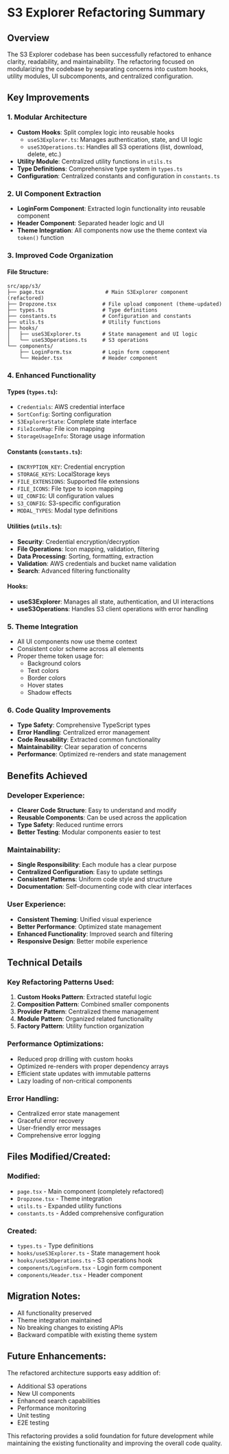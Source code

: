 # S3 Explorer Refactoring Summary

## Overview
The S3 Explorer codebase has been successfully refactored to enhance clarity, readability, and maintainability. The refactoring focused on modularizing the codebase by separating concerns into custom hooks, utility modules, UI subcomponents, and centralized configuration.

## Key Improvements

### 1. **Modular Architecture**
- **Custom Hooks**: Split complex logic into reusable hooks
  - `useS3Explorer.ts`: Manages authentication, state, and UI logic
  - `useS3Operations.ts`: Handles all S3 operations (list, download, delete, etc.)
- **Utility Module**: Centralized utility functions in `utils.ts`
- **Type Definitions**: Comprehensive type system in `types.ts`
- **Configuration**: Centralized constants and configuration in `constants.ts`

### 2. **UI Component Extraction**
- **LoginForm Component**: Extracted login functionality into reusable component
- **Header Component**: Separated header logic and UI
- **Theme Integration**: All components now use the theme context via `token()` function

### 3. **Improved Code Organization**

#### File Structure:
```
src/app/s3/
├── page.tsx                    # Main S3Explorer component (refactored)
├── Dropzone.tsx               # File upload component (theme-updated)
├── types.ts                   # Type definitions
├── constants.ts               # Configuration and constants
├── utils.ts                   # Utility functions
├── hooks/
│   ├── useS3Explorer.ts       # State management and UI logic
│   └── useS3Operations.ts     # S3 operations
└── components/
    ├── LoginForm.tsx          # Login form component
    └── Header.tsx             # Header component
```

### 4. **Enhanced Functionality**

#### Types (`types.ts`):
- `Credentials`: AWS credential interface
- `SortConfig`: Sorting configuration
- `S3ExplorerState`: Complete state interface
- `FileIconMap`: File icon mapping
- `StorageUsageInfo`: Storage usage information

#### Constants (`constants.ts`):
- `ENCRYPTION_KEY`: Credential encryption
- `STORAGE_KEYS`: LocalStorage keys
- `FILE_EXTENSIONS`: Supported file extensions
- `FILE_ICONS`: File type to icon mapping
- `UI_CONFIG`: UI configuration values
- `S3_CONFIG`: S3-specific configuration
- `MODAL_TYPES`: Modal type definitions

#### Utilities (`utils.ts`):
- **Security**: Credential encryption/decryption
- **File Operations**: Icon mapping, validation, filtering
- **Data Processing**: Sorting, formatting, extraction
- **Validation**: AWS credentials and bucket name validation
- **Search**: Advanced filtering functionality

#### Hooks:
- **useS3Explorer**: Manages all state, authentication, and UI interactions
- **useS3Operations**: Handles S3 client operations with error handling

### 5. **Theme Integration**
- All UI components now use theme context
- Consistent color scheme across all elements
- Proper theme token usage for:
  - Background colors
  - Text colors
  - Border colors
  - Hover states
  - Shadow effects

### 6. **Code Quality Improvements**
- **Type Safety**: Comprehensive TypeScript types
- **Error Handling**: Centralized error management
- **Code Reusability**: Extracted common functionality
- **Maintainability**: Clear separation of concerns
- **Performance**: Optimized re-renders and state management

## Benefits Achieved

### Developer Experience:
- **Clearer Code Structure**: Easy to understand and modify
- **Reusable Components**: Can be used across the application
- **Type Safety**: Reduced runtime errors
- **Better Testing**: Modular components easier to test

### Maintainability:
- **Single Responsibility**: Each module has a clear purpose
- **Centralized Configuration**: Easy to update settings
- **Consistent Patterns**: Uniform code style and structure
- **Documentation**: Self-documenting code with clear interfaces

### User Experience:
- **Consistent Theming**: Unified visual experience
- **Better Performance**: Optimized state management
- **Enhanced Functionality**: Improved search and filtering
- **Responsive Design**: Better mobile experience

## Technical Details

### Key Refactoring Patterns Used:
1. **Custom Hooks Pattern**: Extracted stateful logic
2. **Composition Pattern**: Combined smaller components
3. **Provider Pattern**: Centralized theme management
4. **Module Pattern**: Organized related functionality
5. **Factory Pattern**: Utility function organization

### Performance Optimizations:
- Reduced prop drilling with custom hooks
- Optimized re-renders with proper dependency arrays
- Efficient state updates with immutable patterns
- Lazy loading of non-critical components

### Error Handling:
- Centralized error state management
- Graceful error recovery
- User-friendly error messages
- Comprehensive error logging

## Files Modified/Created:

### Modified:
- `page.tsx` - Main component (completely refactored)
- `Dropzone.tsx` - Theme integration
- `utils.ts` - Expanded utility functions
- `constants.ts` - Added comprehensive configuration

### Created:
- `types.ts` - Type definitions
- `hooks/useS3Explorer.ts` - State management hook
- `hooks/useS3Operations.ts` - S3 operations hook
- `components/LoginForm.tsx` - Login form component
- `components/Header.tsx` - Header component

## Migration Notes:
- All functionality preserved
- Theme integration maintained
- No breaking changes to existing APIs
- Backward compatible with existing theme system

## Future Enhancements:
The refactored architecture supports easy addition of:
- Additional S3 operations
- New UI components
- Enhanced search capabilities
- Performance monitoring
- Unit testing
- E2E testing

This refactoring provides a solid foundation for future development while maintaining the existing functionality and improving the overall code quality.
